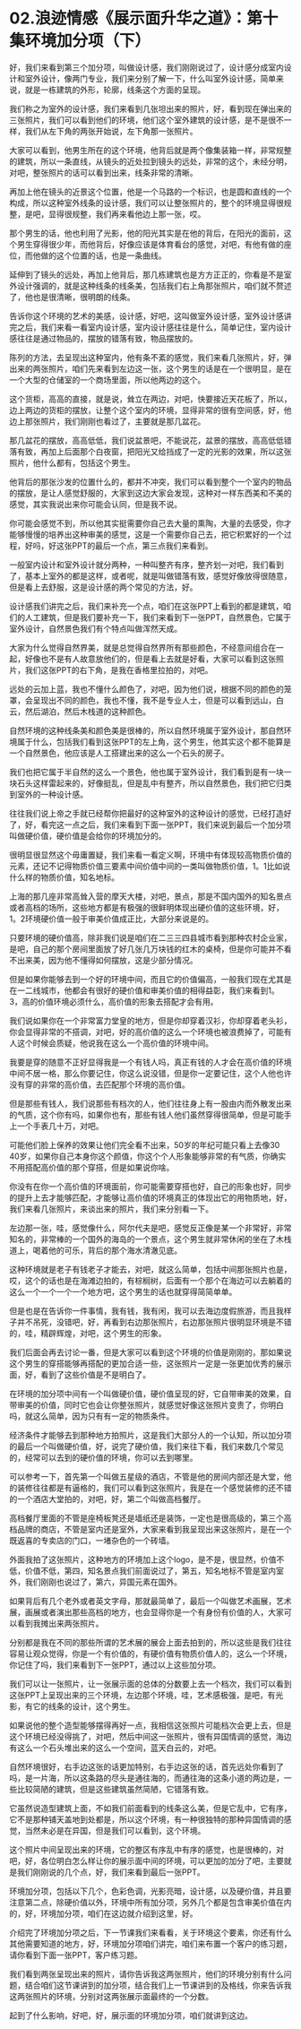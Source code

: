 # 02.浪迹情感《展示面升华之道》：第十集环境加分项（下）

好，我们来看到第三个加分项，叫做设计感，我们刚刚说过了，设计感分成室内设计和室外设计，像两门专业，我们来分别了解一下，什么叫室外设计感，简单来说，就是一栋建筑的外形，轮廓，线条这个方面的呈现。

我们称之为室外的设计感，我们来看到几张坦出来的照片，好，看到现在弹出来的三张照片，我们可以看到他们的环境，他们这个室外建筑的设计感，是不是很不一样，我们从左下角的两张开始说，左下角那一张照片。

大家可以看到，他男生所在的这个环境，他背后就是两个像集装箱一样，非常规整的建筑，所以一条直线，从镜头的近处拉到镜头的远处，非常的这个，未经分明，对吧，整张照片的话可以看到出来，线条非常的清晰。

再加上他在镜头的近景这个位置，他是一个马路的一个标识，也是圆和直线的一个构成，所以这种室外线条的设计感，我们可以让整张照片的，整个的环境显得很规整，是吧，显得很规整，我们再来看他边上那一张，哎。

那个男生的话，他也利用了光影，他的阳光其实是在他的背后，在阳光的面前，这个男生穿得很少年，而他背后，好像应该是体育看台的感觉，对吧，有他有做的座位，而他做的这个位置的话，也是一条曲线。

延伸到了镜头的远处，再加上他背后，那几栋建筑也是方方正正的，你看是不是室外设计强调的，就是这种线条的线条美，包括我们右上角那张照片，咱们就不赘述了，他也是很清晰，很明朗的线条。

告诉你这个环境的艺术的美感，设计感，好吧，这叫做室外设计感，室外设计感讲完之后，我们来看一看室内设计感，室内设计感往往是什么，简单记住，室内设计感往往是通过物品的，摆放的错落有致，物品摆放的。

陈列的方法，去呈现出这种室内，他有条不紊的感觉，我们来看几张照片，好，弹出来的两张照片，咱们先来看到左边这一张，这个男生的话是在一个很明显，是在一个大型的仓储室的一个商场里面，所以他两边的这个。

这个货柜，高高的直接，就是说，耸立在两边，对吧，快要接近天花板了，所以，边上两边的货柜的摆放，让整个这个室内的环境，显得非常的很有空间感，好，他边上那张照片，我们刚刚也看过了，主要就是那几盆花。

那几盆花的摆放，高高低低，我们说盆景吧，不能说花，盆景的摆放，高高低低错落有致，再加上后面那个白夜窗，把阳光又给挡成了一定的光影的效果，所以这张照片，他什么都有，包括这个男生。

他背后的那张沙发的位置什么的，都并不冲突，我们可以看到整个一个室内的物品的摆放，是让人感觉舒服的，大家到这边大家会发现，这种对一样东西美和不美的感觉，其实我说出来你可能会认同，但是我不说。

你可能会感觉不到，所以他其实挺需要你自己去大量的熏陶，大量的去感受，你才能够慢慢的培养出这种审美的感觉，这是一个需要你自己去，把它积累好的一个过程，好吗，好这张PPT的最后一个点，第三点我们来看到。

一般室内设计和室外设计就分两种，一种叫整齐有序，整齐划一对吧，我们看到了，基本上室外的都是这样，或者呢，就是叫做错落有致，感觉好像放得很随意，但是看上去舒服，这是设计感的两个常见的方法，好。

设计感我们讲完之后，我们来补充一个点，咱们在这张PPT上看到的都是建筑，咱们的人工建筑，但是我们要补充一下，我们来看到下一张PPT，自然景色，它属于室外设计，自然景色我们有个特点叫做浑然天成。

大家为什么觉得自然界美，就是总觉得自然界所有那些颜色，不经意间组合在一起，好像也不是有人故意放他们的，但是看上去就是好看，大家可以看到这张照片，我们这张PPT的右下角，是我在香格里拉拍的，对吧。

远处的云加上蓝，我也不懂什么颜色了，对吧，因为他们说，根据不同的颜色的笼罩，会呈现出不同的颜色，我也不懂，我不是专业人士，但是可以看到远山，白云，然后湖泊，然后木栈道的这种颜色。

自然环境的这种线条美和颜色美是很棒的，所以自然环境属于室外设计，那自然环境属于什么，包括我们看到这张PPT的左上角，这个男生，他其实这个都不能算是一个自然景色，他应该是人工搭建出来的这么一个石头的房子。

我们也把它属于半自然的这么一个景色，他也属于室外设计，我们看到是有一块一块石头这样雷起来的，好像挺乱，但是乱中有整齐，所以自然景色，我们把它归类到室外的一种设计感。

往往我们说上帝之手就已经帮你把最好的这种室外的这种设计的感觉，已经打造好了，好，看完这一点之后，我们来看到下面一张PPT，我们来说到最后一个加分项叫做硬价值，硬价值是会给你的环境加分的。

很明显很显然这个毋庸置疑，我们来看一看定义啊，环境中有体现较高物质价值的元素，还记不记得物质价值三要素中间价值中间的一类叫做物质价值，1。1比如说什么样的物质价值，知名地标。

上海的那几座非常高耸入营的摩天大楼，对吧，景点，那是不国内国外的知名景点或者高档的场所，这些地方都是有极强的很鲜明体现出硬价值的这些环境，好，1。2环境硬价值一般于审美价值成正比，大部分来说是的。

只要环境的硬价值高，除非我们说是咱们在二三三四县城市看到那种农村企业家，是吧，自己的那个房间里面放了好几张几万块钱的红木的桌椅，但是你可能并不看不出来美，因为他不懂得如何摆放，这是少部分情况。

但是如果你能够去到一个好的环境中间，而且它的价值偏高，一般我们现在尤其是在一二线城市，他都会有很好的硬价值和审美价值的相得益彰，我们来看到1。3，高的价值环境必须什么，高价值的形象去搭配才会有用。

我们说如果你在一个非常富力堂皇的地方，但是你却穿着汉衫，你却穿着老头衫，你会显得非常的不搭调，对吧，好的高价值的这么一个环境也被浪费掉了，可能有人这个时候会质疑，他说我在这么一个高价值的环境中间。

我要是穿的随意不正好显得我是一个有钱人吗，真正有钱的人才会在高价值的环境中间不居一格，那么你要记住，你这么说没错，但是你一定要记住，这个人他也许没有穿的非常的高价值，去匹配那个环境的高价值。

但是那些有钱人，我们说那些有档次的人，他们往往身上有一股由内而外散发出来的气质，这个你有吗，如果你也有，那些有钱人他们虽然穿得很简单，但是可能手上一个手表几十万，对吧。

可能他们脸上保养的效果让他们完全看不出来，50岁的年纪可能只看上去像30 40岁，如果你自己本身你这个颜值，你这个个人形象能够非常的有气质，你确实不用搭配高价值的那个穿搭，但是如果说你啥。

你没有在你一个高价值的环境面前，你可能需要穿搭也好，自己的形象也好，同步的提升上去才能够匹配，才能够让高价值的环境真正的体现出它的用物质地，好，我们来看几张照片，来谈出来的照片，我们来分别看一下。

左边那一张，哇，感觉像什么，阿尔代夫是吧，感觉反正像是某一个非常好，非常知名的，非常棒的一个国外的海岛的一个景点，这个男生就非常休闲的坐在了木栈道上，喝着他的可乐，背后的那个海水清澈见底。

这种环境就是老子有钱老子才能去，对吧，就这么简单，包括中间那张照片也是，哎，这个的话也是在海滩边拍的，有棕榈树，后面有一个那个在海边可以去躺着的这么一个一个一个一个地方吧，这个男生的话也就穿得简简单单。

但是也是在告诉你一件事情，我有钱，我有闲，我可以去海边度假旅游，而且我样子并不吊死，没错吧，好，再看到右边那张照片，右边那张照片很明显环境是不错的，哇，精辟辉煌，对吧，这个男生的形象。

我们后面会再去讨论一番，但是大家可以看到这个环境的价值是刚刚的，那如果说这个男生的穿搭能够再搭配的更加合适一些，这张照片一定是一张更加优秀的展示面，好，看到了这些价值是不是明白了。

在环境的加分项中间有一个叫做硬价值，硬价值呈现的好，它自带审美的效果，自带审美的价值，同时它也会让你整张照片，就感觉好像这张照片变贵了，你明白吗，就这么简单，因为只有有一定的物质条件。

经济条件才能够去到那种地方拍照片，这是我们大部分人的一个认知，所以加分项的最后一个叫做硬价值，好，说完了硬价值，我们来往下看，我们来数几个常见的，经常可以去到的硬价值的环境，你可以去到哪里。

可以参考一下，首先第一个叫做五星级的酒店，不管是他的房间内部还是大堂，他的装修往往都是有逼格的，我们可以看到这张照片，我是在一个感觉装修的还不错的一个酒店大堂拍的，对吧，好，第二个叫做高档餐厅。

高档餐厅里面的不管是座椅板凳还是墙纸还是装饰，一定也是很高级的，第三个高档品牌的商店，不管是室内还是室外，大家来看到我呈现出来这张照片，是在一个既返喜的专卖店的门口，一堵杂色的一个砖墙。

外面我拍了这张照片，这种地方的环境加上这个logo，是不是，很显然，价值不低，价值不低，第四，知名景点我们前面说过了，第五，知名地标不管是室内室外，我们刚刚也说过了，第六，异国元素在国外。

如果背后有几个老外或者英文字母，那就最简单了，最后一个叫做艺术画展，艺术展，画展或者演出那些高档的地方，也会显得你是一个有身份有价值的人，大家可以看到我摊出来两张照片。

分别都是我在不同的那些所谓的艺术展的展会上面去拍到的，所以这些是我们往往容易让观众觉得，你是一个有价值的，有硬价值有物质价值人的，这么一个环境，你记住了吗，我们来看到下一张PPT，通过以上这些加分项。

我们可以让一张照片，让一张展示面的总体的分数要上去一个档次，我们可以看到这张PPT上呈现出来的三个环境，左边那个环境，哇，艺术感极强，是吧，有光影，有它的线条的设计，这个男生。

如果说他的整个造型能够摆得再好一点，我相信这张照片可能档次会更上去，但是这个环境已经没得挑了，对吧，然后中间这一张照片，很有异国情调的感觉，海边有这么一个石头堆出来的这么一个空间，蓝天白云的，对吧。

自然环境很好，右手边这张的话更加特别，右手边这张的话，首先远处你看到了吗，是一片海，所以这条路的尽头是通往海的，而通往海的这条小道的两边是，一些比较简陋的建筑，但是这些建筑虽然简陋，它错落有致。

它虽然说造型建筑上面，不如我们前面看到的线条这么美，但是它乱中，它有序，它不是那种铺天盖地到处都是，所以这个环境，有一种很独特的那种异国情调的感觉，当然未必是在异国，但是我们可以看到，这个环境。

这个照片中间呈现出来的环境，它的整区有序乱中有序的感觉，也是很棒的，对吧，好，各位明白怎么样让你的展示面中间的环境，可以更加的加分了吧，主要就是我们刚刚说的几个点，好，我们来看到最后一张PPT。

环境加分项，包括以下几个，色彩色调，光影亮暗，设计感，以及硬价值，并且要注意第二点，除硬价值以外，环境中所有加分项，另外几个都是包含审美价值在内的，好，环境加分项，咱们在这边就介绍到这里，好。

介绍完了环境加分项之后，下一节课我们来看看，关于环境这个要素，你还有什么其他需要知道的地方，好，环境加分项咱们讲完，咱们来布置一个客户的练习题，请你看到下面一张PPT，客户练习题。

我们看到两张呈现出来的照片，请你告诉我这两张照片，他们的环境分别有什么问题，结合咱们这节课讲到的加分项，结合我们上一节课讲到的及格线，你来告诉我这两张照片的环境，分别对这两张展示面最终的一个分数。

起到了什么影响，好吧，好，展示面的环境加分项，咱们就讲到这边。